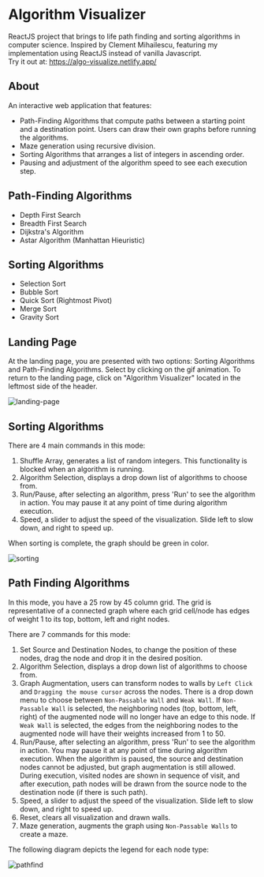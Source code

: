 # Algorithm Visualizer
ReactJS project that brings to life path finding and sorting algorithms in computer science.
Inspired by Clement Mihailescu, featuring my implementation using ReactJS instead of vanilla Javascript. <br /> 
Try it out at: https://algo-visualize.netlify.app/

## About
An interactive web application that features:
  * Path-Finding Algorithms that compute paths between a starting point and a destination point. Users can draw their own graphs before running the algorithms.
  * Maze generation using recursive division.
  * Sorting Algorithms that arranges a list of integers in ascending order.
  * Pausing and adjustment of the algorithm speed to see each execution step.

## Path-Finding Algorithms
  * Depth First Search
  * Breadth First Search
  * Dijkstra's Algorithm
  * Astar Algorithm (Manhattan Hieuristic)

## Sorting Algorithms
  * Selection Sort
  * Bubble Sort
  * Quick Sort (Rightmost Pivot)
  * Merge Sort
  * Gravity Sort

## Landing Page
At the landing page, you are presented with two options: Sorting Algorithms and Path-Finding Algorithms. Select by clicking on the gif animation. To return to the landing page, click on "Algorithm Visualizer" located in the leftmost side of the header.

![landing-page](https://raw.githubusercontent.com/zenlyj/algo-visualizer/user-guide/src/resources/landing-page.PNG)

## Sorting Algorithms

There are 4 main commands in this mode:
1. Shuffle Array, generates a list of random integers. This functionality is blocked when an algorithm is running.
2. Algorithm Selection, displays a drop down list of algorithms to choose from.
3. Run/Pause, after selecting an algorithm, press 'Run' to see the algorithm in action. You may pause it at any point of time during algorithm execution.
4. Speed, a slider to adjust the speed of the visualization. Slide left to slow down, and right to speed up.

When sorting is complete, the graph should be green in color.

![sorting](https://raw.githubusercontent.com/zenlyj/algo-visualizer/user-guide/src/resources/sorting.PNG)

## Path Finding Algorithms

In this mode, you have a 25 row by 45 column grid. The grid is representative of a connected graph where each grid cell/node has edges of weight 1 to its top, bottom, left and right nodes.

There are 7 commands for this mode:
1. Set Source and Destination Nodes, to change the position of these nodes, drag the node and drop it in the desired position.
2. Algorithm Selection, displays a drop down list of algorithms to choose from.
3. Graph Augmentation, users can transform nodes to walls by `Left Click` and `Dragging the mouse cursor` across the nodes. There is a drop down menu to choose between `Non-Passable Wall` and `Weak Wall`. If `Non-Passable Wall` is selected, the neighboring nodes (top, bottom, left, right) of the augmented node will no longer have an edge to this node. If `Weak Wall` is selected, the edges from the neighboring nodes to the augmented node will have their weights increased from 1 to 50.
4. Run/Pause, after selecting an algorithm, press 'Run' to see the algorithm in action. You may pause it at any point of time during algorithm execution. When the algorithm is paused, the source and destination nodes cannot be adjusted, but graph augmentation is still allowed. During execution, visited nodes are shown in sequence of visit, and after execution, path nodes will be drawn from the source node to the destination node (if there is such path).
5. Speed, a slider to adjust the speed of the visualization. Slide left to slow down, and right to speed up.
6. Reset, clears all visualization and drawn walls.
7. Maze generation, augments the graph using `Non-Passable Walls` to create a maze.

The following diagram depicts the legend for each node type:

![pathfind](https://raw.githubusercontent.com/zenlyj/algo-visualizer/user-guide/src/resources/pathfind.PNG)